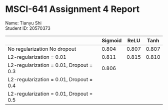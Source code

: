 # MSCI-641 Assignment 4 Report
Name: Tianyu Shi<br />
Student ID: 20570373<br />

|                                          | Sigmoid |   ReLU  |   Tanh  |
| ---------------------------------------- | ------- | ------- | ------- |
| No regularization No dropout             |  0.804  |  0.807  |  0.807  |
| L2-regularization = 0.01                 |  0.811  |  0.815  |  0.810  |
| L2-regularization = 0.01, Dropout = 0.3  |  0.806  |         |         |
| L2-regularization = 0.01, Dropout = 0.4  |         |         |         |
| L2-regularization = 0.01, Dropout = 0.5  |         |         |         |

